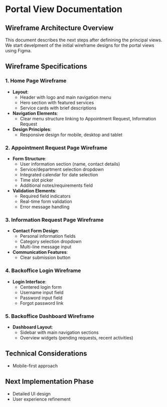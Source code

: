 # Portal View Documentation

## Wireframe Architecture Overview

This document describes the next steps after definining the principal views. We start develpment of the initial wireframe designs for the portal views using Figma.

## Wireframe Specifications

### 1. Home Page Wireframe

- **Layout**:
  - Header with logo and main navigation menu
  - Hero section with featured services
  - Service cards with brief descriptions
- **Navigation Elements**:
  - Clear menu structure linking to Appointment Request, Information Request
- **Design Principles**:
  - Responsive design for mobile, desktop and tablet

### 2. Appointment Request Page Wireframe

- **Form Structure**:
  - User information section (name, contact details)
  - Service/department selection dropdown
  - Integrated calendar for date selection
  - Time slot picker
  - Additional notes/requirements field
- **Validation Elements**:
  - Required field indicators
  - Real-time form validation
  - Error message handling

### 3. Information Request Page Wireframe

- **Contact Form Design**:
  - Personal information fields
  - Category selection dropdown
  - Multi-line message input
- **Communication Features**:
  - Clear submission button

### 4. Backoffice Login Wireframe

- **Login Interface**:
  - Centered login form
  - Username input field
  - Password input field
  - Forgot password link

### 5. Backoffice Dashboard Wireframe

- **Dashboard Layout**:
  - Sidebar with main navigation sections
  - Overview widgets (pending requests, recent activities)

## Technical Considerations

- Mobile-first approach

## Next Implementation Phase

- Detailed UI design
- User experience refinement
